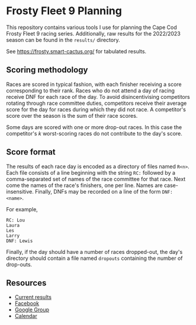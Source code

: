 # Frosty Fleet 9 Planning

This repository contains various tools I use for planning the Cape Cod Frosty
Fleet 9 racing series. Additionally, raw results for the 2022/2023 season can
be found in the `results/` directory.

See <https://frosty.smart-cactus.org/> for tabulated results.

## Scoring methodology

Races are scored in typical fashion, with each finisher receiving a score
corresponding to their rank. Races who do not attend a day of racing receive
DNF for each race of the day. To avoid disincentivising competitors rotating
through race committee duties, competitors receive their average score for the
day for races during which they did not race. A competitor's score over the
season is the sum of their race scores.

Some days are scored with one or more drop-out races. In this case the competitor's
$k$ worst-scoring races do not contribute to the day's score.

## Score format

The results of each race day is encoded as a directory of files named `R<n>`.
Each file consists of a line beginning with the string `RC:` followed by a
comma-separated set of names of the race committee for that race. Next come the
names of the race's finishers, one per line. Names are case-insensitive.
Finally, DNFs may be recorded on a line of the form `DNF: <name>`.

For example,
```
RC: Lou
Laura
Les
Larry
DNF: Lewis
```

Finally, if the day should have a number of races dropped-out, the day's
directory should contain a file named `dropouts` containing the number of
drop-outs.

## Resources

* [Current results](https://frosty.smart-cactus.org/)
* [Facebook](https://www.facebook.com/groups/frostyfleet9)
* [Google Group](https://groups.google.com/g/frosty-fleet-9)
* [Calendar](https://calendar.google.com/calendar/u/0?cid=NTRjOTYyZGE5MjI0MTcwZjkzMDgxZDIzNTgwYWU5ZDZhYTc1NTU1OGUyZTY4MmYzZGZkMDAxYTU2NDg4MmVkYkBncm91cC5jYWxlbmRhci5nb29nbGUuY29t)
